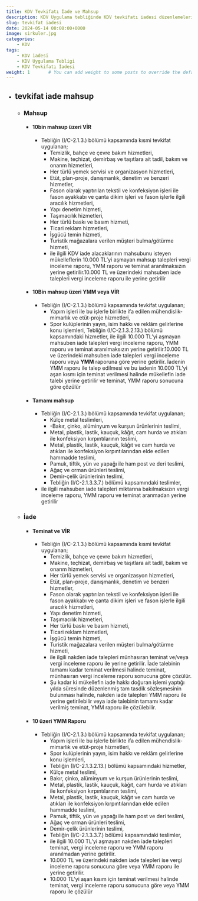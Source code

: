 ```yaml
---
title: KDV Tevkifatı İade ve Mahsup
description: KDV Uygulama tebliğinde KDV tevkifatı iadesi düzenlemeleri
slug: tevkifat iadesi
date: 2024-05-14 00:00:00+0000
image: sirkuler.jpg
categories:
    - KDV
tags:
    - KDV iadesi
    - KDV Uygulama Tebligi
    - KDV Tevkifatı İadesi
weight: 1       # You can add weight to some posts to override the default sorting (date descending)
---
```


- ## tevkifat iade mahsup
	- ### Mahsup
		- #### 10bin mahsup üzeri VİR
			- Tebliğin (I/C-2.1.3.) bölümü kapsamında kısmi tevkifat uygulanan;
				- Temizlik, bahçe ve çevre bakım hizmetleri,
				- Makine, teçhizat, demirbaş ve taşıtlara ait tadil, bakım ve onarım hizmetleri,
				- Her türlü yemek servisi ve organizasyon hizmetleri,
				- Etüt, plan-proje, danışmanlık, denetim ve benzeri hizmetler,
				- Fason olarak yaptırılan tekstil ve konfeksiyon işleri ile fason ayakkabı ve çanta dikim işleri ve fason işlerle ilgili aracılık hizmetleri,
				- Yapı denetim hizmeti,
				- Taşımacılık hizmetleri,
				- Her türlü baskı ve basım hizmeti,
				- Ticari reklam hizmetleri,
				- İşgücü temin hizmeti,
				- Turistik mağazalara verilen müşteri bulma/götürme hizmeti,
				- ile ilgili KDV iade alacaklarının mahsubunu isteyen mükelleflerin 10.000 TL’yi aşmayan mahsup talepleri vergi inceleme raporu, YMM raporu ve teminat aranılmaksızın yerine getirilir.10.000 TL ve üzerindeki mahsuben iade talepleri vergi inceleme raporu ile yerine getirilir
		- #### 10Bin mahsup  üzeri YMM veya VİR
			- Tebliğin (I/C-2.1.3.) bölümü kapsamında tevkifat uygulanan;
				- Yapım işleri ile bu işlerle birlikte ifa edilen mühendislik-mimarlık ve etüt-proje hizmetleri,
				- Spor kulüplerinin yayın, isim hakkı ve reklâm gelirlerine konu işlemleri,
				 Tebliğin (I/C-2.1.3.2.13.) bölümü kapsamındaki hizmetler, ile ilgili 10.000 TL’yi aşmayan mahsuben iade talepleri vergi inceleme raporu, YMM raporu ve teminat aranılmaksızın yerine getirilir.10.000 TL ve üzerindeki mahsuben iade talepleri vergi inceleme raporu veya **YMM** raporuna göre yerine getirilir. İadenin YMM raporu ile talep edilmesi ve bu iadenin 10.000 TL’yi aşan kısmı için teminat verilmesi halinde mükellefin iade talebi yerine getirilir ve teminat, YMM raporu sonucuna göre çözülür
		- #### Tamamı mahsup
			- Tebliğin (I/C-2.1.3.) bölümü kapsamında tevkifat uygulanan;
				-  Külçe metal teslimleri,
				- -Bakır, çinko, alüminyum ve kurşun ürünlerinin teslimi,
				-  Metal, plastik, lastik, kauçuk, kâğıt, cam hurda ve atıkları ile konfeksiyon kırpıntılarının teslimi,
				- Metal, plastik, lastik, kauçuk, kâğıt ve cam hurda ve atıkları ile konfeksiyon kırpıntılarından elde edilen hammadde teslimi,
				-  Pamuk, tiftik, yün ve yapağı ile ham post ve deri teslimi,
				- Ağaç ve orman ürünleri teslimi,
				- Demir-çelik ürünlerinin teslimi,
				- Tebliğin (I/C-2.1.3.3.7.) bölümü kapsamındaki teslimler,
			- ile ilgili mahsuben iade talepleri miktarına bakılmaksızın vergi inceleme raporu, YMM raporu ve teminat aranmadan yerine getirilir
	- ### İade
		- #### Teminat ve VİR
			- Tebliğin (I/C-2.1.3.) bölümü kapsamında kısmi tevkifat uygulanan;
				- Temizlik, bahçe ve çevre bakım hizmetleri,
				- Makine, teçhizat, demirbaş ve taşıtlara ait tadil, bakım ve onarım hizmetleri,
				- Her türlü yemek servisi ve organizasyon hizmetleri,
				- Etüt, plan-proje, danışmanlık, denetim ve benzeri hizmetler,
				- Fason olarak yaptırılan tekstil ve konfeksiyon işleri ile fason ayakkabı ve çanta dikim işleri ve fason işlerle ilgili aracılık hizmetleri,
				- Yapı denetim hizmeti,
				- Taşımacılık hizmetleri,
				- Her türlü baskı ve basım hizmeti,
				- Ticari reklam hizmetleri,
				- İşgücü temin hizmeti,
				- Turistik mağazalara verilen müşteri bulma/götürme hizmeti,
				- ile ilgili nakden iade talepleri münhasıran teminat ve/veya vergi inceleme raporu ile yerine getirilir. İade talebinin tamamı kadar teminat verilmesi halinde teminat, münhasıran vergi inceleme raporu sonucuna göre çözülür.
				- Şu kadar ki mükellefin iade hakkı doğuran işlemi yaptığı yılda süresinde düzenlenmiş tam tasdik sözleşmesinin bulunması halinde, nakden iade talepleri YMM raporu ile yerine getirilebilir veya iade talebinin tamamı kadar verilmiş teminat, YMM raporu ile çözülebilir.
		- #### 10 üzeri YMM Raporu
			- Tebliğin (I/C-2.1.3.) bölümü kapsamında tevkifat uygulanan;
				- Yapım işleri ile bu işlerle birlikte ifa edilen mühendislik-mimarlık ve etüt-proje hizmetleri,
				- Spor kulüplerinin yayın, isim hakkı ve reklâm gelirlerine konu işlemleri,
				- Tebliğin (I/C-2.1.3.2.13.) bölümü kapsamındaki hizmetler,
				- Külçe metal teslimi,
				- Bakır, çinko, alüminyum ve kurşun ürünlerinin teslimi,
				- Metal, plastik, lastik, kauçuk, kâğıt, cam hurda ve atıkları ile konfeksiyon kırpıntılarının teslimi,
				- Metal, plastik, lastik, kauçuk, kâğıt ve cam hurda ve atıkları ile konfeksiyon kırpıntılarından elde edilen hammadde teslimi,
				- Pamuk, tiftik, yün ve yapağı ile ham post ve deri teslimi,
				- Ağaç ve orman ürünleri teslimi,
				- Demir-çelik ürünlerinin teslimi,
				- Tebliğin (I/C-2.1.3.3.7.) bölümü kapsamındaki teslimler,
				- ile ilgili 10.000 TL’yi aşmayan nakden iade talepleri teminat, vergi inceleme raporu ve YMM raporu aranılmadan yerine getirilir.
				- 10.000 TL ve üzerindeki nakden iade talepleri ise vergi inceleme raporu sonucuna göre veya YMM raporu ile yerine getirilir.
				- 10.000 TL’yi aşan kısım için teminat verilmesi halinde teminat, vergi inceleme raporu sonucuna göre veya YMM raporu ile çözülür
